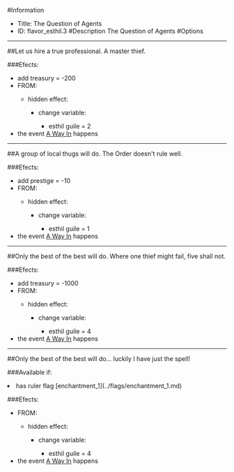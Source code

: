 #Information
 - Title: The Question of Agents
 - ID: flavor_esthil.3
#Description
The Question of Agents
#Options

___
##Let us hire a true professional. A master thief.

###Efects:<ul><li>add treasury = -200</li><li>FROM:</li><ul><li>hidden effect:</li><ul><li>change variable:</li><ul><li>esthil guile = 2</li></ul></ul></ul><li>the event [A Way In](../events/a_way_in.md) happens</li></ul>

___
##A group of local thugs will do. The Order doesn't rule well.

###Efects:<ul><li>add prestige = -10</li><li>FROM:</li><ul><li>hidden effect:</li><ul><li>change variable:</li><ul><li>esthil guile = 1</li></ul></ul></ul><li>the event [A Way In](../events/a_way_in.md) happens</li></ul>

___
##Only the best of the best will do. Where one thief might fail, five shall not.

###Efects:<ul><li>add treasury = -1000</li><li>FROM:</li><ul><li>hidden effect:</li><ul><li>change variable:</li><ul><li>esthil guile = 4</li></ul></ul></ul><li>the event [A Way In](../events/a_way_in.md) happens</li></ul>

___
##Only the best of the best will do... luckily I have just the spell!

###Available if:
<li>has ruler flag [enchantment_1](../flags/enchantment_1.md)</li>

###Efects:<ul><li>FROM:</li><ul><li>hidden effect:</li><ul><li>change variable:</li><ul><li>esthil guile = 4</li></ul></ul></ul><li>the event [A Way In](../events/a_way_in.md) happens</li></ul>
